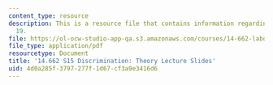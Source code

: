 ```yaml
---
content_type: resource
description: This is a resource file that contains information regarding lecture slide
  19.
file: https://ol-ocw-studio-app-qa.s3.amazonaws.com/courses/14-662-labor-economics-ii-spring-2015/4d0a285f3797277f1d67cf3a9e3416d6_MIT14_662S15_lec_slides19.pdf
file_type: application/pdf
resourcetype: Document
title: '14.662 S15 Discrimination: Theory Lecture Slides'
uid: 4d0a285f-3797-277f-1d67-cf3a9e3416d6
---
```

